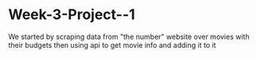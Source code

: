 # Week-3-Project--1

We started by scraping data from "the number" website over movies with their budgets 
then using api to get movie info and adding it to it 